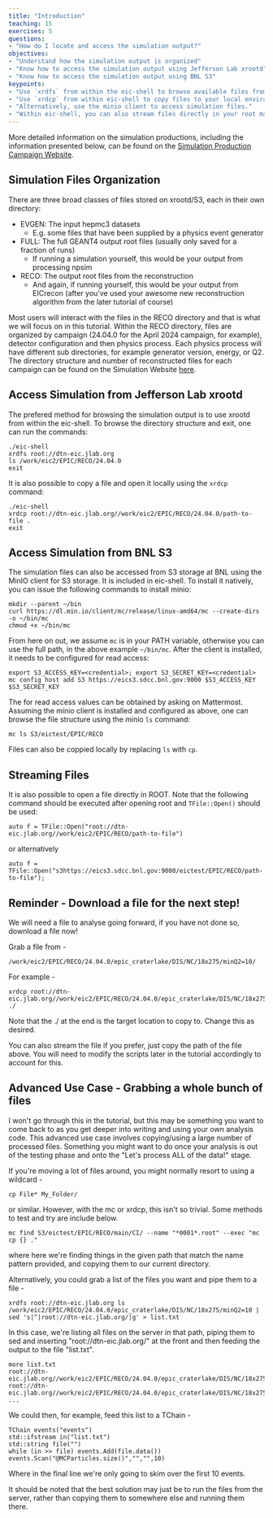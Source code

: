 ```yaml
---
title: "Introduction"
teaching: 15
exercises: 5
questions:
- "How do I locate and access the simulation output?"
objectives:
- "Understand how the simulation output is organized"
- "Know how to access the simulation output using Jefferson Lab xrootd"
- "Know how to access the simulation output using BNL S3"
keypoints:
- "Use `xrdfs` from within the eic-shell to browse available files from simulations campaigns."
- "Use `xrdcp` from within eic-shell to copy files to your local environment."
- "Alternatively, use the minio client to access simulation files."
- "Within eic-shell, you can also stream files directly in your root macros."
---
```


More detailed information on the simulation productions, including the information presented below, can be found on the [Simulation Production Campaign Website](https://eic.github.io/epic-prod/). 

## Simulation Files Organization

There are three broad classes of files stored on xrootd/S3, each in their own directory:
- EVGEN: The input hepmc3 datasets
    - E.g. some files that have been supplied by a physics event generator
- FULL: The full GEANT4 output root files (usually only saved for a fraction of runs)
    - If running a simulation yourself, this would be your output from processing npsim
- RECO: The output root files from the reconstruction
    - And again, if running yourself, this would be your output from EICrecon (after you've used your awesome new reconstruction algorithm from the later tutorial of course)

Most users will interact with the files in the RECO directory and that is what we will focus on in this tutorial. Within the RECO directory, files are organized by campaign (24.04.0 for the April 2024 campaign, for example), detector configuration and then physics process. Each physics process will have different sub directories, for example generator version, energy, or Q2. The directory structure and number of reconstructed files for each campaign can be found on the Simulation Website [here](https://eic.github.io/epic-prod/campaigns/campaigns_reco.html).

## Access Simulation from Jefferson Lab xrootd

The prefered method for browsing the simulation output is to use xrootd from within the eic-shell. To browse the directory structure and exit, one can run the commands:
```console
./eic-shell
xrdfs root://dtn-eic.jlab.org
ls /work/eic2/EPIC/RECO/24.04.0
exit
```
It is also possible to copy a file and open it locally using the `xrdcp` command:
```console
./eic-shell
xrdcp root://dtn-eic.jlab.org//work/eic2/EPIC/RECO/24.04.0/path-to-file .
exit
```
## Access Simulation from BNL S3

The simulation files can also be accessed from S3 storage at BNL using the MinIO client for S3 storage. It is included in eic-shell. To install it natively, you can issue the following commands to install minio:
```console
mkdir --parent ~/bin
curl https://dl.min.io/client/mc/release/linux-amd64/mc --create-dirs -o ~/bin/mc
chmod +x ~/bin/mc
```
From here on out, we assume `mc` is in your PATH variable, otherwise you can use the full path, in the above example `~/bin/mc`.
After the client is installed, it needs to be configured for read access:
```console
export S3_ACCESS_KEY=<credential>; export S3_SECRET_KEY=<credential>
mc config host add S3 https://eics3.sdcc.bnl.gov:9000 $S3_ACCESS_KEY $S3_SECRET_KEY
```
The <credential> for read access values can be obtained by asking on Mattermost. Assuming the minio client is installed and configured as above, one can browse the file structure using the minio `ls` command:
```console
mc ls S3/eictest/EPIC/RECO
```

Files can also be coppied locally by replacing `ls` with `cp`.

## Streaming Files

It is also possible to open a file directly in ROOT. Note that the following command should be executed after opening root and `TFile::Open()` should be used:
```console
auto f = TFile::Open("root://dtn-eic.jlab.org//work/eic2/EPIC/RECO/path-to-file")
```
or alternatively
```console
auto f = TFile::Open("s3https://eics3.sdcc.bnl.gov:9000/eictest/EPIC/RECO/path-to-file");
```

## Reminder - Download a file for the next step!

We will need a file to analyse going forward, if you have not done so, download a file now!

Grab a file from -

```console
/work/eic2/EPIC/RECO/24.04.0/epic_craterlake/DIS/NC/18x275/minQ2=10/
```
For example -

```console
xrdcp root://dtn-eic.jlab.org//work/eic2/EPIC/RECO/24.04.0/epic_craterlake/DIS/NC/18x275/minQ2=10/pythia8NCDIS_18x275_minQ2=10_beamEffects_xAngle=-0.025_hiDiv_5.0001.eicrecon.tree.edm4eic.root ./
```
Note that the ./ at the end is the target location to copy to. Change this as desired.

You can also stream the file if you prefer, just copy the path of the file above. You will need to modify the scripts later in the tutorial accordingly to account for this.

## Advanced Use Case - Grabbing a whole bunch of files

I won't go through this in the tutorial, but this may be something you want to come back to as you get deeper into writing and using your own analysis code. This advanced use case involves copying/using a large number of processed files. Something you might want to do once your analysis is out of the testing phase and onto the "Let's process ALL of the data!" stage.

If you're moving a lot of files around, you might normally resort to using a wildcard -

```console
cp File* My_Folder/
```

or similar. However, with the mc or xrdcp, this isn't so trivial. Some methods to test and try are include below. 

```console
mc find S3/eictest/EPIC/RECO/main/CI/ --name "*0001*.root" --exec "mc cp {} ."
```
where here we're finding things in the given path that match the name pattern provided, and copying them to our current directory.

Alternatively, you could grab a list of the files you want and pipe them to a file -

```console
xrdfs root://dtn-eic.jlab.org ls /work/eic2/EPIC/RECO/24.04.0/epic_craterlake/DIS/NC/18x275/minQ2=10 | sed 's|^|root://dtn-eic.jlab.org/|g' > list.txt
```

In this case, we're listing all files on the server in that path, piping them to sed and inserting "root://dtn-eic.jlab.org/" at the front and then feeding the output to the file "list.txt".

```console
more list.txt
root://dtn-eic.jlab.org//work/eic2/EPIC/RECO/24.04.0/epic_craterlake/DIS/NC/18x275/minQ2=10/pythia8NCDIS_18x275_minQ2=10_beamEffects_xAngle=-0.025_hiDiv_1.0000.eicrecon.tree.edm4eic.root
root://dtn-eic.jlab.org//work/eic2/EPIC/RECO/24.04.0/epic_craterlake/DIS/NC/18x275/minQ2=10/pythia8NCDIS_18x275_minQ2=10_beamEffects_xAngle=-0.025_hiDiv_1.0001.eicrecon.tree.edm4eic.root
...
```
We could then, for example, feed this list to a TChain -

```console
TChain events("events")
std::ifstream in("list.txt")
std::string file("")
while (in >> file) events.Add(file.data())
events.Scan("@MCParticles.size()","","",10)
```
Where in the final line we're only going to skim over the first 10 events.

It should be noted that the best solution may just be to run the files from the server, rather than copying them to somewhere else and running them there.
